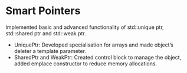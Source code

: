 # Smart Pointers

Implemented basic and advanced functionality of std::unique ptr, std::shared ptr and std::weak ptr.

* UniquePtr: Developed specialisation for arrays and made object’s deleter a template parameter.
* SharedPtr and WeakPtr: Created control block to manage the object, added emplace constructor to reduce memory allocations.
